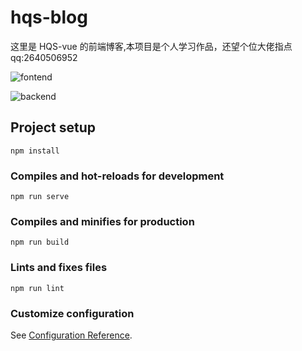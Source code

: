 # hqs-blog

这里是 HQS-vue 的前端博客,本项目是个人学习作品，还望个位大佬指点
qq:2640506952

![fontend]("src/img/QQ20210326-224633@2x.png")

![backend]("src/img/QQ20210326-224733@2x.png")

## Project setup

```
npm install
```

### Compiles and hot-reloads for development

```
npm run serve
```

### Compiles and minifies for production

```
npm run build
```

### Lints and fixes files

```
npm run lint
```

### Customize configuration

See [Configuration Reference](https://cli.vuejs.org/config/).
